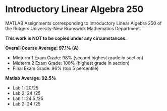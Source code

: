 # Introductory Linear Algebra 250
MATLAB Assignments corresponding to Introductory Linear Algebra 250 of the Rutgers University-New Brunswick Mathematics Department.

**This work is NOT to be copied under any circumstances.**

**Overall Course Average: 97.1% (A)**
* Midterm 1 Exam Grade: 98% (second highest grade in section)
* Midterm 2 Exam Grade: 100% (highest grade in section)
* Final Exam Grade: 96% (top 5 percentile)

**Matlab Average: 92.5%**
* Lab 1: 20/25
* Lab 2: 24 /25
* Lab 1: 24.5 /25
* Lab 2: 24 /25
